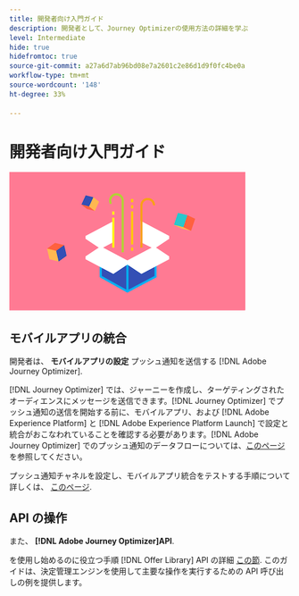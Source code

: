 ```yaml
---
title: 開発者向け入門ガイド
description: 開発者として、Journey Optimizerの使用方法の詳細を学ぶ
level: Intermediate
hide: true
hidefromtoc: true
source-git-commit: a27a6d7ab96bd08e7a2601c2e86d1d9f0fc4be0a
workflow-type: tm+mt
source-wordcount: '148'
ht-degree: 33%

---
```


# 開発者向け入門ガイド

![開発者](assets/do-not-localize/user-3.png)

## モバイルアプリの統合

開発者は、 **モバイルアプリの設定** プッシュ通知を送信する [!DNL Adobe Journey Optimizer].

[!DNL Journey Optimizer] では、ジャーニーを作成し、ターゲティングされたオーディエンスにメッセージを送信できます。[!DNL Journey Optimizer] でプッシュ通知の送信を開始する前に、モバイルアプリ、および [!DNL Adobe Experience Platform] と [!DNL Adobe Experience Platform Launch] で設定と統合がおこなわれていることを確認する必要があります。[!DNL Adobe Journey Optimizer] でのプッシュ通知のデータフローについては、[このページ](../push-gs.md)を参照してください。

プッシュ通知チャネルを設定し、モバイルアプリ統合をテストする手順について詳しくは、 [このページ](../push-configuration.md).

## API の操作

また、 **[!DNL Adobe Journey Optimizer]API**.

を使用し始めるのに役立つ手順 [!DNL Offer Library] API の詳細 [この節](../offers/api-reference/getting-started.md). このガイドは、決定管理エンジンを使用して主要な操作を実行するための API 呼び出しの例を提供します。
